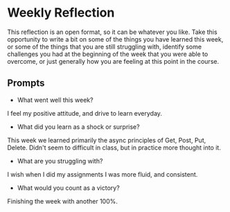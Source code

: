 # Weekly Reflection
This reflection is an open format, so it can be whatever you like. Take this opportunity to write a bit on some of the things you have learned this week, or some of the things that you are still struggling with, identify some challenges you had at the beginning of the week that you were able to overcome, or just generally how you are feeling at this point in the course.

## Prompts
- What went well this week?

I feel my positive attitude, and drive to learn everyday.

- What did you learn as a shock or surprise?

This week we learned primarily the async principles of Get, Post, Put, Delete. Didn't seem
to difficult in class, but in practice more thought into it.

- What are you struggling with?

I wish when I did my assignments I was more fluid, and consistent. 

- What would you count as a victory?

Finishing the week with another 100%.

